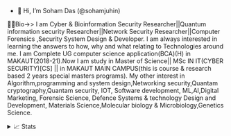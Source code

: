 - 👋 Hi, I’m Soham Das (@sohamjuhin)

👷🏻Bio->>
      I am Cyber & Bioinformation Security Researcher||Quantum information security Researcher||Network Security Researcher||Computer Forensics ,Security System Design & Developer.
I am always interested in learning the answers to how, why and what relating to Technologies around me.
I am Complete UG computer science application(BCA)(H) in MAKAUT(2018-21).Now I am study in Master of Science|| MSc IN IT(CYBER SECURITY)[CS] || in MAKAUT MAIN CAMPUS(this is course & research based 2 years special masters programs). 
My other interest in Algorithm,programming and system design,Networking security,Quantam cryptography,Quantam security, IOT, Software development, ML,AI,Digital Marketing, Forensic Science, Defence Systems & technology Design and Development, Materials Science,Molecular biology & Microbiology,Genetics Science.


<details>
<summary>📈 Stats</summary>



<br>
My Github Stats

![](http://github-profile-summary-cards.vercel.app/api/cards/profile-details?username=drkostas&theme=sohamjuhin) 

![](http://github-profile-summary-cards.vercel.app/api/cards/repos-per-language?username=drkostas&theme=sohamjuhin) 
![](http://github-profile-summary-cards.vercel.app/api/cards/most-commit-language?username=drkostas&theme=sohamjuhin)

      
      
      
</details>



<!---
sohamjuhin/sohamjuhin is a ✨ special ✨ repository because its `README.md` (this file) appears on your GitHub profile.
You can click the Preview link to take a look at your changes.
--->
   
   
  
   
 
